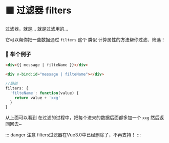 # 🟩 过滤器 filters

过滤器，就是... 就是过滤用的...

它可以帮你把一些数据通过 `filters` 这个 类似 计算属性的方法帮你过滤、筛选！

### 🌰 举个例子 

```html
<div>{{ message | filteName }}</div>

<div v-bind:id="message | filteName"></div>
```
```javascript
//局部
filters: {
  'filteName': function(value) {
    return value + 'xxg'
  }
}
```
从上面可以看到 在过滤的过程中，把每个进来的数据后面都多加一个 `xxg` 然后返回回去~

::: danger 注意
filters过滤器在Vue3.0中已经删除了，不再支持！
:::